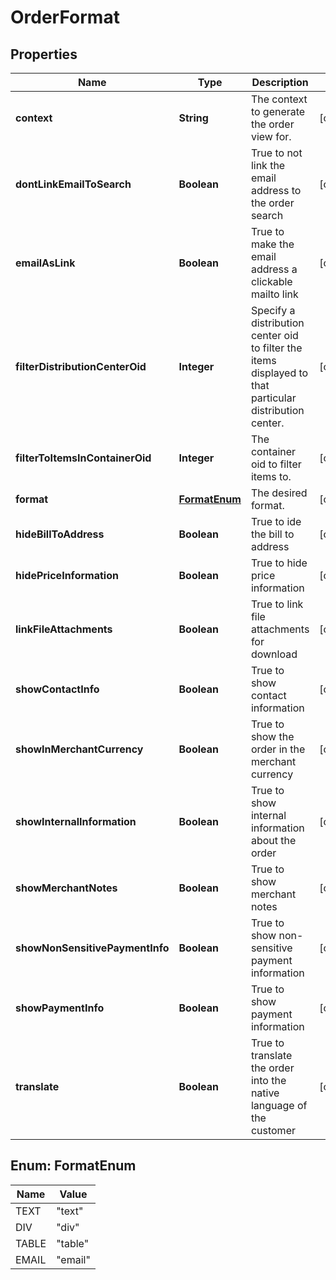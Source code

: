 
# OrderFormat

## Properties
Name | Type | Description | Notes
------------ | ------------- | ------------- | -------------
**context** | **String** | The context to generate the order view for. |  [optional]
**dontLinkEmailToSearch** | **Boolean** | True to not link the email address to the order search |  [optional]
**emailAsLink** | **Boolean** | True to make the email address a clickable mailto link |  [optional]
**filterDistributionCenterOid** | **Integer** | Specify a distribution center oid to filter the items displayed to that particular distribution center. |  [optional]
**filterToItemsInContainerOid** | **Integer** | The container oid to filter items to. |  [optional]
**format** | [**FormatEnum**](#FormatEnum) | The desired format. |  [optional]
**hideBillToAddress** | **Boolean** | True to ide the bill to address |  [optional]
**hidePriceInformation** | **Boolean** | True to hide price information |  [optional]
**linkFileAttachments** | **Boolean** | True to link file attachments for download |  [optional]
**showContactInfo** | **Boolean** | True to show contact information |  [optional]
**showInMerchantCurrency** | **Boolean** | True to show the order in the merchant currency |  [optional]
**showInternalInformation** | **Boolean** | True to show internal information about the order |  [optional]
**showMerchantNotes** | **Boolean** | True to show merchant notes |  [optional]
**showNonSensitivePaymentInfo** | **Boolean** | True to show non-sensitive payment information |  [optional]
**showPaymentInfo** | **Boolean** | True to show payment information |  [optional]
**translate** | **Boolean** | True to translate the order into the native language of the customer |  [optional]


<a name="FormatEnum"></a>
## Enum: FormatEnum
Name | Value
---- | -----
TEXT | &quot;text&quot;
DIV | &quot;div&quot;
TABLE | &quot;table&quot;
EMAIL | &quot;email&quot;




